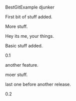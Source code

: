 BestGitExample
djunker

First bit of stuff added.

More stuff.

Hey its me, your things.

Basic stuff added.

0.1

another feature.

moer stuff.

last one before another release.

0.2